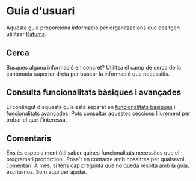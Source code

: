 # Guia d'usuari

Aquesta guia proporciona informació per organitzacions que desitgen utilitzar [Katuma](http://katuma.org/).

## Cerca

Busques alguna informació en concret? Utilitza el camp de cerca de la cantonada superior dreta per buscar la informació que necessitis.

## Consulta funcionalitats bàsiques i avançades

El contingut d'aquesta guia està separat en [funcionalitats bàsiques](basic-features/) i [funcionalitats avançades](https://github.com/coopdevs/guia-usuaris-katuma/tree/356a03a4fdf1161789866fc75eb7e6c679200795/advanced-features/README.md). Pots consultar aquestes seccions lliurement per trobar el que t'interessa.

## Comentaris

Ens és especialment útil saber quines funcionalitats necessites que el programari proporcioni. Posa't en contacte amb nosaltres per qualsevol comentari. A més, si tens cap pregunta que no queda resolta amb la guia, escriu-nos. Som aquí per ajudar.

